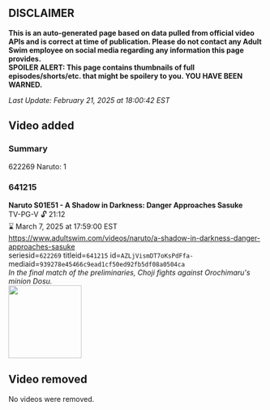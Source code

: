 ## DISCLAIMER
**This is an auto-generated page based on data pulled from official video APIs and is correct at time of publication. Please do not contact any Adult Swim employee on social media regarding any information this page provides.**  
**SPOILER ALERT: This page contains thumbnails of full episodes/shorts/etc. that might be spoilery to you. YOU HAVE BEEN WARNED.**  

_Last Update: February 21, 2025 at 18:00:42 EST_
## Video added
### Summary
622269 Naruto: 1  
### 641215
**Naruto S01E51 - A Shadow in Darkness: Danger Approaches Sasuke**  
TV-PG-V 🔓 21:12  
⌛ March 7, 2025 at 17:59:00 EST  
https://www.adultswim.com/videos/naruto/a-shadow-in-darkness-danger-approaches-sasuke  
seriesid=`622269` titleid=`641215` id=`AZLjVismDT7oKsPdFfa-` mediaid=`939278e45466c9ead1cf50ed92fb5df08a0504ca`  
_In the final match of the preliminaries, Choji fights against Orochimaru's minion Dosu._  
<a href="https://media.cdn.adultswim.com/uploads/20241108/thumbnails/2_241181723355-NarutoClassic-Ep051-1920x1080.jpg"><img src="https://media.cdn.adultswim.com/uploads/20241108/thumbnails/2_241181723355-NarutoClassic-Ep051-1920x1080.jpg" height="144px" /></a>
## Video removed
No videos were removed.  

